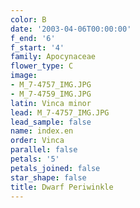 ```yaml
---
color: B
date: '2003-04-06T00:00:00'
f_end: '6'
f_start: '4'
family: Apocynaceae
flower_type: C
image:
- M_7-4757_IMG.JPG
- M_7-4759_IMG.JPG
latin: Vinca minor
lead: M_7-4757_IMG.JPG
lead_sample: false
name: index.en
order: Vinca
parallel: false
petals: '5'
petals_joined: false
star_shape: false
title: Dwarf Periwinkle
---
```

